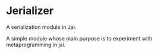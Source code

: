 # Jerializer
 A serialization module in Jai.

A simple module whose main purpose is to experiment with metaprogramming in jai.
